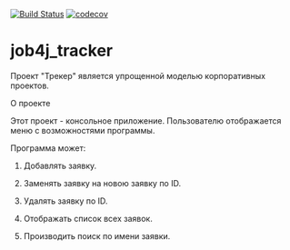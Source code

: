 [![Build Status](https://travis-ci.org/AJIEKCanderG/job4j_tracker.svg?branch=master)](https://travis-ci.org/AJIEKCanderG/job4j_tracker)
[![codecov](https://codecov.io/gh/AJIEKCanderG/job4j_tracker/branch/master/graph/badge.svg?token=L1XV27OSTI)](https://codecov.io/gh/AJIEKCanderG/job4j_tracker)

# job4j_tracker
Проект "Трекер" является упрощенной моделью корпоративных проектов.

О проекте

Этот проект - консольное приложение.
Пользователю отображается меню с возможностями программы.

Программа может:

1. Добавлять заявку.

2. Заменять заявку на новою заявку по ID.

3. Удалять заявку по ID.

4. Отображать список всех заявок.

5. Производить поиск по имени заявки.
